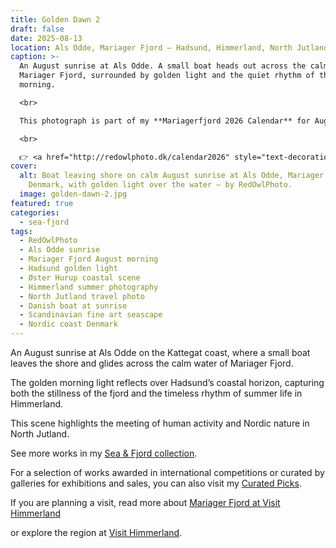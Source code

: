 ```yaml
---
title: Golden Dawn 2
draft: false
date: 2025-08-13
location: Als Odde, Mariager Fjord – Hadsund, Himmerland, North Jutland, Denmark
caption: >-
  An August sunrise at Als Odde. A small boat heads out across the calm water of
  Mariager Fjord, surrounded by golden light and the quiet rhythm of the
  morning.

  <br>

  This photograph is part of my **Mariagerfjord 2026 Calendar** for August

  <br>

  👉 <a href="http://redowlphoto.dk/calendar2026" style="text-decoration:underline;">Order it here</a>
cover:
  alt: Boat leaving shore on calm August sunrise at Als Odde, Mariager Fjord,
    Denmark, with golden light over the water – by RedOwlPhoto.
  image: golden-dawn-2.jpg
featured: true
categories:
  - sea-fjord
tags:
  - RedOwlPhoto
  - Als Odde sunrise
  - Mariager Fjord August morning
  - Hadsund golden light
  - Øster Hurup coastal scene
  - Himmerland summer photography
  - North Jutland travel photo
  - Danish boat at sunrise
  - Scandinavian fine art seascape
  - Nordic coast Denmark
---
```

An August sunrise at Als Odde on the Kattegat coast, where a small boat leaves the shore and glides across the calm water of Mariager Fjord.

The golden morning light reflects over Hadsund’s coastal horizon, capturing both the stillness of the fjord and the timeless rhythm of summer life in Himmerland.

This scene highlights the meeting of human activity and Nordic nature in North Jutland.

See more works in my [Sea & Fjord collection](https://redowlphoto.dk/categories/sea-fjord/?utm_source=chatgpt.com).

For a selection of works awarded in international competitions or curated by galleries for exhibitions and sales, you can also visit my [Curated Picks](https://redowlphoto.dk/categories/curated-picks/?utm_source=chatgpt.com).

If you are planning a visit, read more about [Mariager Fjord at Visit Himmerland](https://www.visithimmerland.dk/himmerland/planlaeg-din-tur/mariager-fjord-gdk1098491?utm_source=chatgpt.com)

or explore the region at [Visit Himmerland](https://www.visithimmerland.dk?utm_source=chatgpt.com).

<!--more-->
